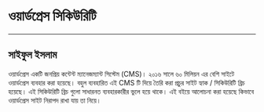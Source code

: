 # ওয়ার্ডপ্রেস সিকিউরিটি

---

## সাইফুল ইসলাম

ওয়ার্ডপ্রেস একটি জনপ্রিয় কন্টেন্ট ম্যানেজম্যান্ট সিস্টেম \(CMS\)। ২০১৬ সালে ৬০ মিলিয়ন এর বেশি সাইটে ওয়ার্ডপ্রেস ব্যবহার করা হয়েছে। বহুল ব্যবহারিত এই CMS টি দিয়ে তৈরি করা প্রচুর সাইট হ্যাক \/ সিকিউরিটি ব্রিচ হয়েছে। এই  সিকিউরিটি ব্রিচ গুলো সাধারনত ব্যবহারকারীর ভুলে হয়ে থাকে। এই বইয়ে আলোচনা করা হয়েছে কিভাবে ওয়ার্ডপ্রেস সাইট নিরাপদ রাখা যায় তা নিয়ে।

